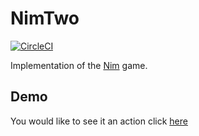 # NimTwo

[![CircleCI](https://circleci.com/gh/jarmee/nim-two/tree/develop.svg?style=svg)](https://circleci.com/gh/jarmee/nim-two/tree/develop)

Implementation of the [Nim](https://en.wikipedia.org/wiki/Nim) game.

## Demo

You would like to see it an action click [here](https://stackblitz.com/github/jarmee/nim-two)

